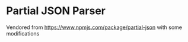 # Partial JSON Parser

Vendored from https://www.npmjs.com/package/partial-json with some modifications
